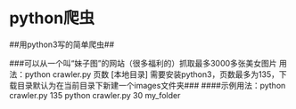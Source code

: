 # python爬虫
##用python3写的简单爬虫##

###可以从一个叫“妹子图”的网站（很多福利的）抓取最多3000多张美女图片
用法：python crawler.py 页数 [本地目录]
需要安装python3，页数最多为135，下载目录默认为在当前目录下新建一个images文件夹###
####示例用法：python crawler.py 135
python crawler.py 30 my_folder
